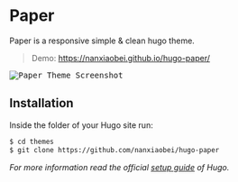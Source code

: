 Paper
========

Paper is a responsive simple & clean hugo theme.

> Demo: https://nanxiaobei.github.io/hugo-paper/

<kbd>![Paper Theme Screenshot](https://raw.githubusercontent.com/nanxiaobei/hugo-paper/master/images/screenshot.png)</kbd>

## Installation

Inside the folder of your Hugo site run:

```bash
$ cd themes
$ git clone https://github.com/nanxiaobei/hugo-paper
```

*For more information read the official [setup guide](https://gohugo.io/overview/installing/) of Hugo.*
